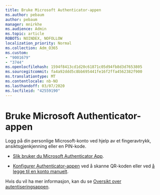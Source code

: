 ```yaml
---
title: Bruke Microsoft Authenticator-appen
ms.author: pebaum
author: pebaum
manager: mnirkhe
ms.audience: Admin
ms.topic: article
ROBOTS: NOINDEX, NOFOLLOW
localization_priority: Normal
ms.collection: Adm_O365
ms.custom:
- "9001679"
- "3744"
ms.openlocfilehash: 1594f8413cd1d20c61871c05d94fb8d3d7653805
ms.sourcegitcommit: fa4a92ddd5c8bb695441fe16f2ffa4562382f900
ms.translationtype: MT
ms.contentlocale: nb-NO
ms.lasthandoff: 03/07/2020
ms.locfileid: "42559190"
---
```

# <a name="using-the-microsoft-authenticator-app"></a>Bruke Microsoft Authenticator-appen

Logg på din personlige Microsoft-konto ved hjelp av et fingeravtrykk, ansiktsgjenkjenning eller en PIN-kode.

- [Slik bruker du Microsoft Authenticator App](https://support.microsoft.com/help/4026727/microsoft-account-how-to-use-the-microsoft-authenticator-app). 

- [Konfigurer Authenticator-appen](https://docs.microsoft.com/azure/active-directory/user-help/security-info-setup-auth-app) ved å skanne QR-koden eller ved [å legge til en konto manuelt](https://docs.microsoft.com/azure/active-directory/user-help/user-help-auth-app-add-account-manual).  

Hvis du vil ha mer informasjon, kan du se [Oversikt over autentiseringsappen](https://docs.microsoft.com/azure/active-directory/user-help/user-help-auth-app-overview).
